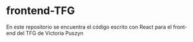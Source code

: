 # frontend-TFG

En este repositorio se encuentra el código escrito con React para el front-end del TFG de Victoria Puszyn